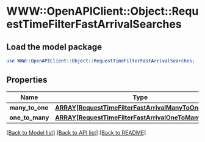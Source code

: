 # WWW::OpenAPIClient::Object::RequestTimeFilterFastArrivalSearches

## Load the model package
```perl
use WWW::OpenAPIClient::Object::RequestTimeFilterFastArrivalSearches;
```

## Properties
Name | Type | Description | Notes
------------ | ------------- | ------------- | -------------
**many_to_one** | [**ARRAY[RequestTimeFilterFastArrivalManyToOneSearch]**](RequestTimeFilterFastArrivalManyToOneSearch.md) |  | [optional] 
**one_to_many** | [**ARRAY[RequestTimeFilterFastArrivalOneToManySearch]**](RequestTimeFilterFastArrivalOneToManySearch.md) |  | [optional] 

[[Back to Model list]](../README.md#documentation-for-models) [[Back to API list]](../README.md#documentation-for-api-endpoints) [[Back to README]](../README.md)


